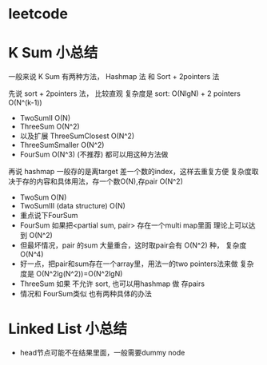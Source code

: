 # leetcode

# K Sum 小总结

一般来说 K Sum 有两种方法， Hashmap 法 和 Sort + 2pointers 法

先说 sort + 2pointers 法， 比较直观
复杂度是 sort: O(NlgN) + 2 pointers O(N^(k-1))

* TwoSumII O(N)
* ThreeSum O(N^2) 
* 以及扩展 ThreeSumClosest O(N^2) 
* ThreeSumSmaller O(N^2)
* FourSum O(N^3)  (不推荐)
都可以用这种方法做

再说 hashmap 一般存的是离target 差一个数的index，这样去重复方便
复杂度取决于存的内容和具体用法，存一个数O(N),存pair O(N^2)

* TwoSum O(N)
* TwoSumIII (data structure) O(N)
* 重点说下FourSum
* FourSum 如果把<partial sum, pair> 存在一个multi map里面 理论上可以达到 O(N^2) 
* 但最坏情况，pair 的sum 大量重合，这时取pair会有 O(N^2) 种， 复杂度 O(N^4)
* 好一点，把pair和sum存在一个array里，用法一的two pointers法来做 复杂度是 O(N^2lg(N^2))=O(N^2lgN)
* ThreeSum 如果 不允许 sort, 也可以用hashmap 做  存pairs 
* 情况和 FourSum类似 也有两种具体的办法

# Linked List 小总结
* head节点可能不在结果里面，一般需要dummy node
